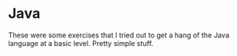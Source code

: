 # Java

These were some exercises that I tried out to get a hang of the Java language at a basic level. Pretty simple stuff.